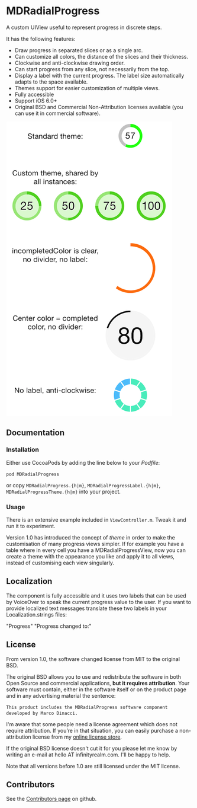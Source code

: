 # MDRadialProgress

A custom UIView useful to represent progress in discrete steps. 

It has the following features:

* Draw progress in separated slices or as a single arc.
* Can customize all colors, the distance of the slices and their thickness. 
* Clockwise and anti-clockwise drawing order.
* Can start progress from any slice, not necessarily from the top.
* Display a label with the current progress. The label size automatically adapts to the space available.
* Themes support for easier customization of multiple views.
* Fully accessible
* Support iOS 6.0+
* Original BSD and Commercial Non-Attribution licenses available (you can use it in commercial software).

![Screenshot](screenshot.png "Screenshot")

## Documentation

### Installation

Either use CocoaPods by adding the line below to your _Podfile_:

```
pod MDRadialProgress
```

or copy `MDRadialProgress.{h|m}`, `MDRadialProgressLabel.{h|m}`, `MDRadialProgressTheme.{h|m}` into your project.

### Usage

There is an extensive example included in `ViewController.m`. Tweak it and run it to experiment. 

Version 1.0 has introduced the concept of *theme* in order to make the customisation of many progress views
simpler. If for example you have a table where in every cell you have a MDRadialProgressView, now you
can create a theme with the appearance you like and apply it to all views, instead of customising
each view singularly.

## Localization
The component is fully accessible and it uses two labels that can be used by
VoiceOver to speak the current progress value to the user. 
If you want to provide localized text messages translate these two labels in your Localization.strings files:

"Progress"
"Progress changed to:"

## License
From version 1.0, the software changed license from MIT to the original BSD.

The original BSD allows you to use and redistribute the software in both Open Source
and commercial applications, **but it requires attribution**. 
Your software must contain, either in the software itself or on the product page and in
any advertising material the sentence:

```
This product includes the MDRadialProgress software component developed by Marco Dinacci.
```

I'm aware that some people need a license agreement which does not require attribution. If you’re in that situation, you can easily purchase a non-attribution license from my [online license store](http://sites.fastspring.com/intransitione/product/mdradialprogresslicenses).

If the original BSD license doesn't cut it for you please let me know by writing an e-mail at
hello AT infinityrealm.com. I'll be happy to help.

Note that all versions before 1.0 are still licensed under the MIT license.

## Contributors
See the [Contributors page](https://github.com/mdinacci/MDRadialProgress/graphs/contributors) on github.

